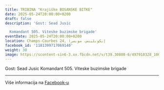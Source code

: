```yaml
---
title: TRIBINA "Krajiške BOSANSKE BITKE"
date: 2025-05-24T20:00:00+0200
draft: false
description: 'Gost: Sead Jusic

  Komandant 505. Viteske buzimske brigade'
eventDate: 2025-05-24T20:00:00+0200
location: Champs-Courbes 24, ‏إيكوبلينس‏، ‏سويسرا‏
facebook_id: '1181399717069140'
weight: 30
image: https://scontent-sin6-3.xx.fbcdn.net/v/t39.30808-6/497910328_1007825038144762_7375653666811415510_n.jpg?_nc_cat=110&ccb=1-7&_nc_sid=9e60e4&_nc_eui2=AeGIZ2qVoAVDmWqFUZAitqtJD-82-aMBNOAP7zb5owE04Fhw-dEcrSxq7y7EU3zCeVlLtn0qqOn-kJfOsBrWprm2&_nc_ohc=PI9sUNa-4jcQ7kNvwGWy5-n&_nc_oc=AdnL6n9C4RyVW4Wmx2cyF7_ZPedob8axQG530CMK7Ga_DHVISMuXfbwjbRhgsESL6As&_nc_zt=23&_nc_ht=scontent-sin6-3.xx&edm=ABTKTjYEAAAA&_nc_gid=Y-sZ0Ik4eDujD0dnvSUhGg&oh=00_AfPm3ERxl1TtZ2yviVh-G7qh1tm-7fRs1FX1PGK-dmIxmQ&oe=68666C2F
---
```


Gost: Sead Jusic
Komandant 505. Viteske buzimske brigade

---

Više informacija na [Facebook-u](https://facebook.com/events/1181399717069140)